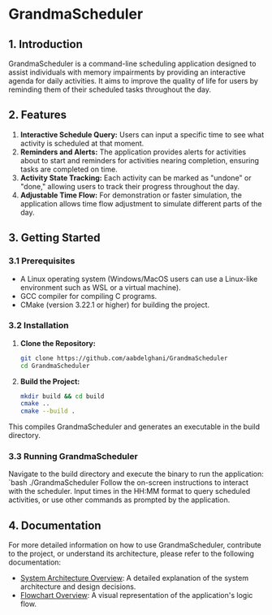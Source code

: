 # GrandmaScheduler

## 1. Introduction

GrandmaScheduler is a command-line scheduling application designed to assist individuals with memory impairments by providing an interactive agenda for daily activities. It aims to improve the quality of life for users by reminding them of their scheduled tasks throughout the day.

## 2. Features

1. **Interactive Schedule Query:** Users can input a specific time to see what activity is scheduled at that moment.
2. **Reminders and Alerts:** The application provides alerts for activities about to start and reminders for activities nearing completion, ensuring tasks are completed on time.
3. **Activity State Tracking:** Each activity can be marked as "undone" or "done," allowing users to track their progress throughout the day.
4. **Adjustable Time Flow:** For demonstration or faster simulation, the application allows time flow adjustment to simulate different parts of the day.

## 3. Getting Started

### 3.1 Prerequisites

- A Linux operating system (Windows/MacOS users can use a Linux-like environment such as WSL or a virtual machine).
- GCC compiler for compiling C programs.
- CMake (version 3.22.1 or higher) for building the project.

### 3.2 Installation

1. **Clone the Repository:**

   ```bash
   git clone https://github.com/aabdelghani/GrandmaScheduler
   cd GrandmaScheduler

2. **Build the Project:**
   ```bash
   mkdir build && cd build
   cmake ..
   cmake --build .

This compiles GrandmaScheduler and generates an executable in the build directory.

### 3.3 Running GrandmaScheduler

Navigate to the build directory and execute the binary to run the application:
`bash
./GrandmaScheduler
Follow the on-screen instructions to interact with the scheduler. Input times in the HH:MM format to query scheduled activities, or use other commands as prompted by the application.

## 4. Documentation

For more detailed information on how to use GrandmaScheduler, contribute to the project, or understand its architecture, please refer to the following documentation:

- [System Architecture Overview](/docs/markdown/ArchitectureOverview.md): A detailed explanation of the system architecture and design decisions.
- [Flowchart Overview](/docs/markdown/FlowchartOverview.md): A visual representation of the application's logic flow.

